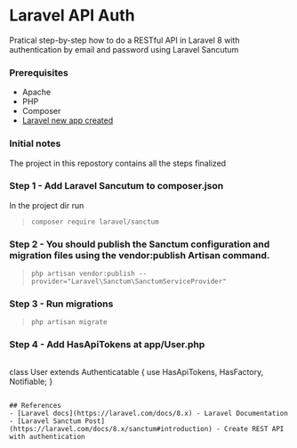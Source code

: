 # Laravel API Auth
<p>Pratical step-by-step how to do a RESTful API in Laravel 8 with authentication by email and password using Laravel Sancutum</p>

### Prerequisites
- Apache
- PHP
- Composer
- [Laravel new app created]([https://link](https://laravel.com/docs/8.x/installation#meet-laravel))
  
### Initial notes
The project in this repostory contains all the steps finalized

### Step 1 - Add Laravel Sancutum to composer.json
In the project dir run

> `composer require laravel/sanctum`


### Step 2 - You should publish the Sanctum configuration and migration files using the vendor:publish Artisan command. 

> `php artisan vendor:publish --provider="Laravel\Sanctum\SanctumServiceProvider"`

### Step 3 - Run migrations

> `php artisan migrate`


### Step 4 - Add HasApiTokens at app/User.php

> ```use Laravel\Sanctum\HasApiTokens;

class User extends Authenticatable
{
    use HasApiTokens, HasFactory, Notifiable;
}
````

## References
- [Laravel docs](https://laravel.com/docs/8.x) - Laravel Documentation
- [Laravel Sanctum Post](https://laravel.com/docs/8.x/sanctum#introduction) - Create REST API with authentication
